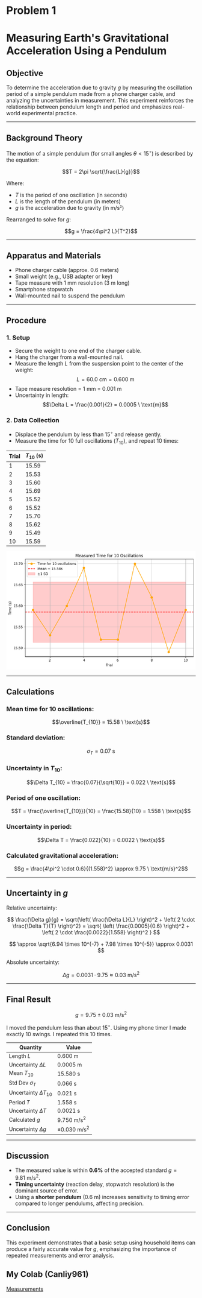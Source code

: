 # Problem 1
# Measuring Earth's Gravitational Acceleration Using a Pendulum

## Objective

To determine the acceleration due to gravity $g$ by measuring the oscillation period of a simple pendulum made from a phone charger cable, and analyzing the uncertainties in measurement. This experiment reinforces the relationship between pendulum length and period and emphasizes real-world experimental practice.

---

## Background Theory

The motion of a simple pendulum (for small angles $\theta < 15^\circ$) is described by the equation:

$$T = 2\pi \sqrt{\frac{L}{g}}$$

Where:  
- $T$ is the period of one oscillation (in seconds)  
- $L$ is the length of the pendulum (in meters)  
- $g$ is the acceleration due to gravity (in m/s²)  

Rearranged to solve for $g$:

$$g = \frac{4\pi^2 L}{T^2}$$

---

## Apparatus and Materials

- Phone charger cable (approx. 0.6 meters)  
- Small weight (e.g., USB adapter or key)  
- Tape measure with 1 mm resolution (3 m long)  
- Smartphone stopwatch  
- Wall-mounted nail to suspend the pendulum  

---

## Procedure

### 1. Setup

- Secure the weight to one end of the charger cable.  
- Hang the charger from a wall-mounted nail.  
- Measure the length $L$ from the suspension point to the center of the weight:  
  $$L = 60.0 \ \text{cm} = 0.600 \ \text{m}$$  
- Tape measure resolution = 1 mm = 0.001 m  
- Uncertainty in length:  
  $$\Delta L = \frac{0.001}{2} = 0.0005 \ \text{m}$$

### 2. Data Collection

- Displace the pendulum by less than $15^\circ$ and release gently.  
- Measure the time for 10 full oscillations ($T_{10}$), and repeat 10 times:

| Trial | $T_{10}$ (s) |
|-------|--------------|
| 1     | 15.59        |
| 2     | 15.53        |
| 3     | 15.60        |
| 4     | 15.69        |
| 5     | 15.52        |
| 6     | 15.52        |
| 7     | 15.70        |
| 8     | 15.62        |
| 9     | 15.49        |
| 10    | 15.59        |

![alt text](image-5.png)

---

## Calculations

### Mean time for 10 oscillations:

$$\overline{T_{10}} = 15.58 \ \text{s}$$

### Standard deviation:

$$\sigma_T = 0.07 \ \text{s}$$

### Uncertainty in $T_{10}$:

$$\Delta T_{10} = \frac{0.07}{\sqrt{10}} = 0.022 \ \text{s}$$

### Period of one oscillation:

$$T = \frac{\overline{T_{10}}}{10} = \frac{15.58}{10} = 1.558 \ \text{s}$$

### Uncertainty in period:

$$\Delta T = \frac{0.022}{10} = 0.0022 \ \text{s}$$

### Calculated gravitational acceleration:

$$g = \frac{4\pi^2 \cdot 0.6}{(1.558)^2} \approx 9.75 \ \text{m/s}^2$$

---

## Uncertainty in $g$

Relative uncertainty:

$$
\frac{\Delta g}{g} = \sqrt{\left( \frac{\Delta L}{L} \right)^2 + \left( 2 \cdot \frac{\Delta T}{T} \right)^2}
= \sqrt{ \left( \frac{0.0005}{0.6} \right)^2 + \left( 2 \cdot \frac{0.0022}{1.558} \right)^2 }
$$

$$
\approx \sqrt{6.94 \times 10^{-7} + 7.98 \times 10^{-5}} \approx 0.0031
$$

Absolute uncertainty:

$$
\Delta g = 0.0031 \cdot 9.75 \approx 0.03 \ \text{m/s}^2
$$

---

## Final Result

$$
g = 9.75 \pm 0.03 \ \text{m/s}^2
$$

I moved the pendulum less than about $15^\circ$. Using my phone timer I made exactly 10 swings. I repeated this 10 times.

| Quantity                  | Value                   |
|--------------------------|-------------------------|
| Length $L$               | $0.600 \ \text{m}$      |
| Uncertainty $\Delta L$   | $0.0005 \ \text{m}$     |
| Mean $T_{10}$            | $15.580 \ \text{s}$     |
| Std Dev $\sigma_T$       | $0.066 \ \text{s}$      |
| Uncertainty $\Delta T_{10}$ | $0.021 \ \text{s}$   |
| Period $T$               | $1.558 \ \text{s}$      |
| Uncertainty $\Delta T$   | $0.0021 \ \text{s}$     |
| Calculated $g$           | $9.750 \ \text{m/s}^2$  |
| Uncertainty $\Delta g$   | $\pm 0.030 \ \text{m/s}^2$ |

---

## Discussion

- The measured value is within **0.6%** of the accepted standard $g = 9.81 \ \text{m/s}^2$.
- **Timing uncertainty** (reaction delay, stopwatch resolution) is the dominant source of error.
- Using a **shorter pendulum** (0.6 m) increases sensitivity to timing error compared to longer pendulums, affecting precision.

---

## Conclusion

This experiment demonstrates that a basic setup using household items can produce a fairly accurate value for $g$, emphasizing the importance of repeated measurements and error analysis.

## My Colab (Canliy961)

[Measurements](https://colab.research.google.com/drive/1tXh7-1Dlv1jVkg5xT4q6p5ik7yRYPwdB#scrollTo=PEimH_Hpqt-Z)
